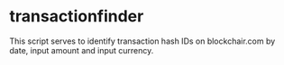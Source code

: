 # transactionfinder
This script serves to identify transaction hash IDs on blockchair.com by date, input amount and input currency.
